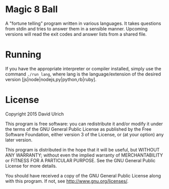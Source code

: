 # Magic 8 Ball

A "fortune telling" program written in various languages. It takes questions
from stdin and tries to answer them in a sensible manner. Upcoming versions will
read the exit codes and answer lists from a shared file.

# Running

If you have the appropriate interpreter or compiler installed, simply use the
command `./run lang`, where lang is the language/extension of the desired 
version [js|node|nodejs,py|python,rb|ruby].

# License

Copyright 2015  David Ulrich

This program is free software: you can redistribute it and/or modify
it under the terms of the GNU General Public License as published by
the Free Software Foundation, either version 3 of the License, or
(at your option) any later version.

This program is distributed in the hope that it will be useful,
but WITHOUT ANY WARRANTY; without even the implied warranty of
MERCHANTABILITY or FITNESS FOR A PARTICULAR PURPOSE.  See the
GNU General Public License for more details.

You should have received a copy of the GNU General Public License
along with this program.  If not, see <http://www.gnu.org/licenses/>.

